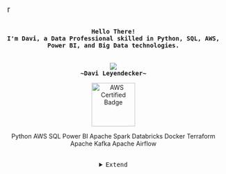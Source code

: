 <!-- Profile -->
<p align="left"><strong><samp>「</samp></strong></p>
<p align="center">
    <samp><br>
        <b>
            Hello There!
        <br>
            I'm Davi, a Data Professional skilled in Python, SQL, AWS, Power BI, and Big Data technologies.<br>
        </b>
    <br>
    <br>
    <img src="https://readme-typing-svg.herokuapp.com?font=Iosevka&size=16&color=6A0DAD&center=true&width=410&height=45&lines=Big+Data+Enthusiast">
    <br>
        <b>
        ~Davi Leyendecker~
        </b>
    <br>

<p align="center">
    <a href="https://www.credly.com/badges/cac3202a-1fc0-44e6-b637-622c75ab4a15" target="_blank">
        <img src="https://images.credly.com/size/340x340/images/00634f82-b07f-4bbd-a6bb-53de397fc3a6/image.png" alt="AWS Certified Badge" width="100" height="100">
    </a>
</p>
<p align="center">
    <i class="devicon-python-plain-wordmark" style="font-size: 50px;"></i> Python
    <i class="devicon-aws-plain-wordmark" style="font-size: 50px;"></i> AWS
    <i class="devicon-mysql-plain-wordmark" style="font-size: 50px;"></i> SQL
    <i class="devicon-powerbi-plain-wordmark" style="font-size: 50px;"></i> Power BI
    <i class="devicon-apache-spark-plain-wordmark" style="font-size: 50px;"></i> Apache Spark
    <i class="devicon-databricks-plain-wordmark" style="font-size: 50px;"></i> Databricks
    <i class="devicon-docker-plain-wordmark" style="font-size: 50px;"></i> Docker
    <i class="devicon-terraform-plain-wordmark" style="font-size: 50px;"></i> Terraform
    <i class="devicon-apache-kafka-plain-wordmark" style="font-size: 50px;"></i> Apache Kafka
    <i class="devicon-apache-airflow-plain-wordmark" style="font-size: 50px;"></i> Apache Airflow
</p>

<br>

<details align="center">
<summary><samp>Extend</samp></summary>

<!-- Contact Me -->
<p align="center">
    <samp>
        <a href="https://www.linkedin.com/in/davileyendecker/"><img src="https://img.shields.io/badge/LinkedIn-0077B5?style=for-the-badge&logo=linkedin&logoColor=white"></a>
        <a href="mailto:seuemail@gmail.com"><img src="https://img.shields.io/badge/Gmail-D14836?style=for-the-badge&logo=gmail&logoColor=white"></a>
        <a href="https://wa.me/5521984232310"><img src="https://img.shields.io/badge/WhatsApp-25D366?style=for-the-badge&logo=whatsapp&logoColor=white" alt="WhatsApp"></a>
        <h2></h2> 
    </samp>
</p>
</details>

